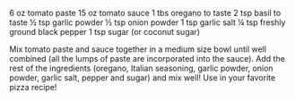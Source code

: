 6 oz tomato paste
15 oz tomato sauce
1 tbs oregano to taste
2 tsp basil to taste
½ tsp garlic powder
½ tsp onion powder
1 tsp garlic salt
¼ tsp freshly ground black pepper
1 tsp sugar (or coconut sugar)


Mix tomato paste and sauce together in a medium size bowl until well combined (all the lumps of paste are incorporated into the sauce).
Add the rest of the ingredients (oregano, Italian seasoning, garlic powder, onion powder, garlic salt, pepper and sugar) and mix well!
Use in your favorite pizza recipe!
